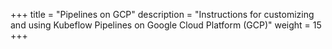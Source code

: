 +++
title = "Pipelines on GCP"
description = "Instructions for customizing and using Kubeflow Pipelines on Google Cloud Platform (GCP)"
weight = 15
+++
